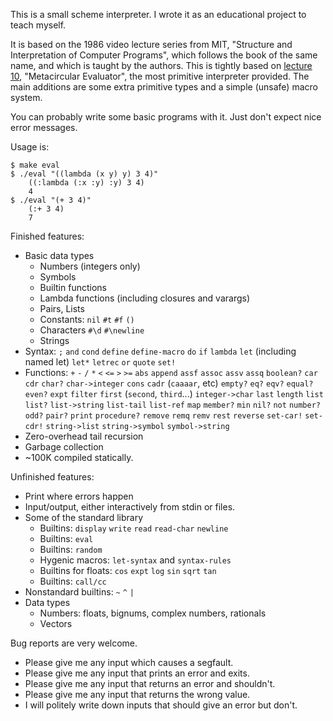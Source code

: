 This is a small scheme interpreter.
I wrote it as an educational project to teach myself.

It is based on the 1986 video lecture series from MIT, "Structure and Interpretation of Computer Programs", which follows the book of the same name, and which is taught by the authors.
This is tightly based on [lecture 10](https://www.youtube.com/watch?v=aAlR3cezPJg), "Metacircular Evaluator", the most primitive interpreter provided. The main additions are some extra primitive types and a simple (unsafe) macro system.

You can probably write some basic programs with it. Just don't expect nice error messages.

Usage is:

```
$ make eval
$ ./eval "((lambda (x y) y) 3 4)"
    ((:lambda (:x :y) :y) 3 4)
    4
$ ./eval "(+ 3 4)"
    (:+ 3 4)
    7
```

Finished features:
- Basic data types
    - Numbers (integers only)
    - Symbols
    - Builtin functions
    - Lambda functions (including closures and varargs)
    - Pairs, Lists
    - Constants: `nil` `#t` `#f` `()`
    - Characters `#\d` `#\newline`
    - Strings
- Syntax: `;` `and` `cond` `define` `define-macro` `do` `if` `lambda` `let` (including named let) `let*` `letrec` `or` `quote` `set!`
- Functions: `+` `-` `/` `*` `<` `<=` `>` `>=` `abs` `append` `assf` `assoc` `assv` `assq` `boolean?` `car` `cdr` `char?` `char->integer` `cons` `cadr` (`caaaar`, etc) `empty?` `eq?` `eqv?` `equal?` `even?` `expt` `filter` `first` (`second`, `third`...) `integer->char` `last` `length` `list` `list?` `list->string` `list-tail` `list-ref` `map` `member?` `min` `nil?` `not` `number?` `odd?` `pair?` `print` `procedure?` `remove` `remq` `remv` `rest` `reverse` `set-car!` `set-cdr!` `string->list` `string->symbol` `symbol->string`
- Zero-overhead tail recursion
- Garbage collection
- ~100K compiled statically.

Unfinished features:
- Print where errors happen
- Input/output, either interactively from stdin or files.
- Some of the standard library
    - Builtins: `display` `write` `read` `read-char` `newline`
    - Builtins: `eval`
    - Builtins: `random`
    - Hygenic macros: `let-syntax` and `syntax-rules`
    - Builtins for floats: `cos` `expt` `log` `sin` `sqrt` `tan`
    - Builtins: `call/cc`
- Nonstandard builtins: `~` `^` `|`
- Data types
    - Numbers: floats, bignums, complex numbers, rationals
    - Vectors

Bug reports are very welcome.
- Please give me any input which causes a segfault.
- Please give me any input that prints an error and exits.
- Please give me any input that returns an error and shouldn't.
- Please give me any input that returns the wrong value.
- I will politely write down inputs that should give an error but don't.
